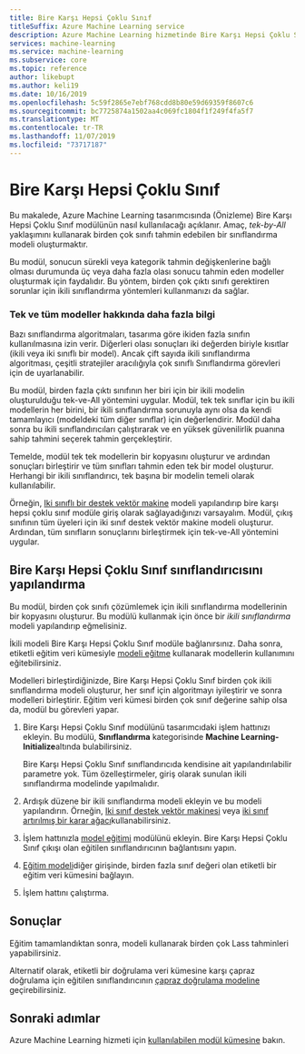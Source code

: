 ```yaml
---
title: Bire Karşı Hepsi Çoklu Sınıf
titleSuffix: Azure Machine Learning service
description: Azure Machine Learning hizmetinde Bire Karşı Hepsi Çoklu Sınıf modülünü kullanarak ikili sınıflandırma modellerinin bir şekilde bir çok Lass sınıflandırma modeli oluşturma hakkında bilgi edinin.
services: machine-learning
ms.service: machine-learning
ms.subservice: core
ms.topic: reference
author: likebupt
ms.author: keli19
ms.date: 10/16/2019
ms.openlocfilehash: 5c59f2865e7ebf768cdd8b80e59d69359f8607c6
ms.sourcegitcommit: bc7725874a1502aa4c069fc1804f1f249f4fa5f7
ms.translationtype: MT
ms.contentlocale: tr-TR
ms.lasthandoff: 11/07/2019
ms.locfileid: "73717187"
---
```

# <a name="one-vs-all-multiclass"></a>Bire Karşı Hepsi Çoklu Sınıf

Bu makalede, Azure Machine Learning tasarımcısında (Önizleme) Bire Karşı Hepsi Çoklu Sınıf modülünün nasıl kullanılacağı açıklanır. Amaç, *tek-by-All* yaklaşımını kullanarak birden çok sınıfı tahmin edebilen bir sınıflandırma modeli oluşturmaktır.

Bu modül, sonucun sürekli veya kategorik tahmin değişkenlerine bağlı olması durumunda üç veya daha fazla olası sonucu tahmin eden modeller oluşturmak için faydalıdır. Bu yöntem, birden çok çıktı sınıfı gerektiren sorunlar için ikili sınıflandırma yöntemleri kullanmanızı da sağlar.

### <a name="more-about-one-versus-all-models"></a>Tek ve tüm modeller hakkında daha fazla bilgi

Bazı sınıflandırma algoritmaları, tasarıma göre ikiden fazla sınıfın kullanılmasına izin verir. Diğerleri olası sonuçları iki değerden biriyle kısıtlar (ikili veya iki sınıflı bir model). Ancak çift sayıda ikili sınıflandırma algoritması, çeşitli stratejiler aracılığıyla çok sınıflı Sınıflandırma görevleri için de uyarlanabilir. 

Bu modül, birden fazla çıktı sınıfının her biri için bir ikili modelin oluşturulduğu tek-ve-All yöntemini uygular. Modül, tek tek sınıflar için bu ikili modellerin her birini, bir ikili sınıflandırma sorunuyla aynı olsa da kendi tamamlayıcı (modeldeki tüm diğer sınıflar) için değerlendirir. Modül daha sonra bu ikili sınıflandırıcıları çalıştırarak ve en yüksek güvenilirlik puanına sahip tahmini seçerek tahmin gerçekleştirir.  

Temelde, modül tek tek modellerin bir kopyasını oluşturur ve ardından sonuçları birleştirir ve tüm sınıfları tahmin eden tek bir model oluşturur. Herhangi bir ikili sınıflandırıcı, tek başına bir modelin temeli olarak kullanılabilir.  

Örneğin, [Iki sınıflı bir destek vektör makine](two-class-support-vector-machine.md) modeli yapılandırıp bire karşı hepsi çoklu sınıf modüle giriş olarak sağlayadığınızı varsayalım. Modül, çıkış sınıfının tüm üyeleri için iki sınıf destek vektör makine modeli oluşturur. Ardından, tüm sınıfların sonuçlarını birleştirmek için tek-ve-All yöntemini uygular.  

## <a name="how-to-configure-the-one-vs-all-multiclass-classifier"></a>Bire Karşı Hepsi Çoklu Sınıf sınıflandırıcısını yapılandırma  

Bu modül, birden çok sınıfı çözümlemek için ikili sınıflandırma modellerinin bir kopyasını oluşturur. Bu modülü kullanmak için önce bir *ikili sınıflandırma* modeli yapılandırıp eğmelisiniz. 

İkili modeli Bire Karşı Hepsi Çoklu Sınıf modüle bağlanırsınız. Daha sonra, etiketli eğitim veri kümesiyle [modeli eğitme](train-model.md) kullanarak modellerin kullanımını eğitebilirsiniz.

Modelleri birleştirdiğinizde, Bire Karşı Hepsi Çoklu Sınıf birden çok ikili sınıflandırma modeli oluşturur, her sınıf için algoritmayı iyileştirir ve sonra modelleri birleştirir. Eğitim veri kümesi birden çok sınıf değerine sahip olsa da, modül bu görevleri yapar.

1. Bire Karşı Hepsi Çoklu Sınıf modülünü tasarımcıdaki işlem hattınızı ekleyin. Bu modülü, **Sınıflandırma** kategorisinde **Machine Learning-Initialize**altında bulabilirsiniz.

   Bire Karşı Hepsi Çoklu Sınıf sınıflandırıcıda kendisine ait yapılandırılabilir parametre yok. Tüm özelleştirmeler, giriş olarak sunulan ikili sınıflandırma modelinde yapılmalıdır.

2. Ardışık düzene bir ikili sınıflandırma modeli ekleyin ve bu modeli yapılandırın. Örneğin, [Iki sınıf destek vektör makinesi](two-class-support-vector-machine.md) veya [iki sınıf artırılmış bir karar ağacı](two-class-boosted-decision-tree.md)kullanabilirsiniz.

3. İşlem hattınızla [model eğitimi](train-model.md) modülünü ekleyin. Bire Karşı Hepsi Çoklu Sınıf çıkışı olan eğitilen sınıflandırıcının bağlantısını yapın.

4. [Eğitim modeli](train-model.md)diğer girişinde, birden fazla sınıf değeri olan etiketli bir eğitim veri kümesini bağlayın.

5. İşlem hattını çalıştırma.

## <a name="results"></a>Sonuçlar

Eğitim tamamlandıktan sonra, modeli kullanarak birden çok Lass tahminleri yapabilirsiniz.

Alternatif olarak, etiketli bir doğrulama veri kümesine karşı çapraz doğrulama için eğitilen sınıflandırıcının [çapraz doğrulama modeline](cross-validate-model.md) geçirebilirsiniz.


## <a name="next-steps"></a>Sonraki adımlar

Azure Machine Learning hizmeti için [kullanılabilen modül kümesine](module-reference.md) bakın. 
